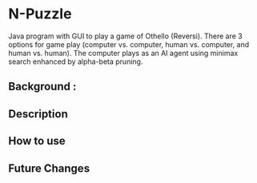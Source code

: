 # N-Puzzle

Java program with GUI to play a game of Othello (Reversi). There are 3 options for game play (computer vs. computer, human vs. computer, and human vs. human). The computer plays as an AI agent using minimax search enhanced by alpha-beta pruning.

## Background :<br>

## Description

## How to use

## Future Changes
